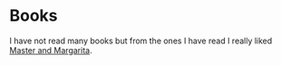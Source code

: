 # Books

I have not read many books but from the ones I have read I really liked [Master and Margarita][1].


[1]:	https://www.goodreads.com/book/show/117833.The_Master_and_Margarita